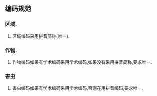 ## 编码规范
### 区域.
1. 区域编码采用拼音简称(唯一).
### 作物.
1. 作物编码如果有学术编码采用学术编码,如果没有采用拼音简称,要求唯一.
### 害虫
1. 害虫编码如果有学术编码采用学术编码,否则在用拼音编码,要求唯一.